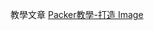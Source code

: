 教學文章 [Packer教學-打造 Image](https://yuanchieh.page/posts/2020-04-15_packer-%E6%95%99%E5%AD%B8-%E6%89%93%E9%80%A0-image-copy/)